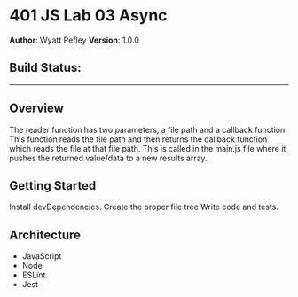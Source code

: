 # 401 JS Lab 03 Async

**Author**: Wyatt Pefley
**Version**: 1.0.0 
## Build Status: 
___
## Overview
The reader function has two parameters, a file path and a callback function. This function reads the file path and then returns the callback function which reads the file at that file path. This is called in the main.js file where it pushes the returned value/data to a new results array.

## Getting Started

Install devDependencies.
Create the proper file tree
Write code and tests.

## Architecture

- JavaScript
- Node
- ESLint
- Jest
